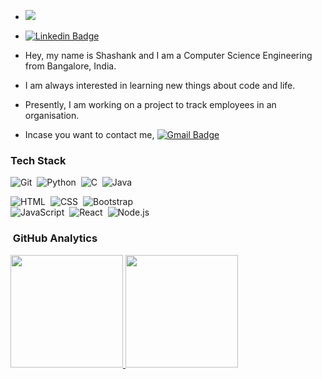 - <img src="https://komarev.com/ghpvc/?username=malfunctixn">
- [![Linkedin Badge](https://img.shields.io/badge/-LinkedIn-5ce1e6?style=flat-square&logo=Linkedin&logoColor=050a30&link=https://www.linkedin.com/in/shashank-p-2257741a5/)](https://www.linkedin.com/in/shashank-p-2257741a5/)


- Hey, my name is Shashank and I am a Computer Science Engineering from Bangalore, India.
- I am always interested in learning new things about code and life.
- Presently, I am working on a project to track employees in an organisation.
- Incase you want to contact me, [![Gmail Badge](https://img.shields.io/badge/-Gmail-050a30?style=flat-square&logo=Gmail&logoColor=white&link=mailto:malfunctixn@gmail.com)](mailto:malfunctixn@gmail.com)


 


### Tech Stack
<!--Badges-->
![Git](https://img.shields.io/badge/-Git-05122A?style=flat&logo=git)&nbsp;
![Python](https://img.shields.io/badge/-Python-05122A?style=flat&logo=python)&nbsp;
![C](https://img.shields.io/badge/-C-05122A?style=flat&logo=C&logoColor=A8B9CC)&nbsp;
![Java](https://img.shields.io/badge/-Java-05122A?style=flat&logo=Java&logoColor=FFA518)&nbsp;


![HTML](https://img.shields.io/badge/-HTML-05122A?style=flat&logo=HTML5)&nbsp;
![CSS](https://img.shields.io/badge/-CSS-05122A?style=flat&logo=CSS3&logoColor=1572B6)&nbsp;
![Bootstrap](https://img.shields.io/badge/-Bootstrap-05122A?style=flat&logo=bootstrap&logoColor=563D7C)\
![JavaScript](https://img.shields.io/badge/-JavaScript-05122A?style=flat&logo=javascript)&nbsp;
![React](https://img.shields.io/badge/-React-05122A?style=flat&logo=react)&nbsp;
![Node.js](https://img.shields.io/badge/-Node.js-05122A?style=flat&logo=node.js)&nbsp;


### &nbsp;GitHub Analytics

<p align="left">
<a href="https://github.com/malfunctixn">
  <img height="180em" src="https://github-readme-stats-eight-theta.vercel.app/api/top-langs/?username=malfunctixn&layout=compact&langs_count=8&theme=algolia"/>
  <img height="180em" src="https://github-readme-stats.vercel.app/api?username=malfunctixn&count_private=true&show_icons=true&title_color=333&icon_color=333">
</a>
</p>
